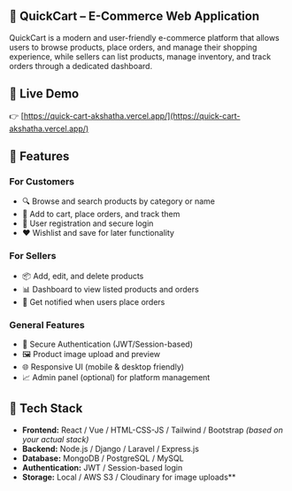  ## 🛒 QuickCart – E-Commerce Web Application

QuickCart is a modern and user-friendly e-commerce platform that allows users to browse products, place orders, and manage their shopping experience, while sellers can list products, manage inventory, and track orders through a dedicated dashboard.

## 🔗 Live Demo

👉 [https://quick-cart-akshatha.vercel.app/](https://quick-cart-akshatha.vercel.app/)

## 🚀 Features

### For Customers
- 🔍 Browse and search products by category or name
- 🛒 Add to cart, place orders, and track them
- 📝 User registration and secure login
- ❤️ Wishlist and save for later functionality

### For Sellers
- 📦 Add, edit, and delete products
- 📊 Dashboard to view listed products and orders
- 🔔 Get notified when users place orders

### General Features
- 🔐 Secure Authentication (JWT/Session-based)
- 🖼️ Product image upload and preview
- 🌐 Responsive UI (mobile & desktop friendly)
- 📈 Admin panel (optional) for platform management

## 🧰 Tech Stack

- **Frontend:** React / Vue / HTML-CSS-JS / Tailwind / Bootstrap *(based on your actual stack)*
- **Backend:** Node.js / Django / Laravel / Express.js
- **Database:** MongoDB / PostgreSQL / MySQL
- **Authentication:** JWT / Session-based login
- **Storage:** Local / AWS S3 / Cloudinary for image uploads**
